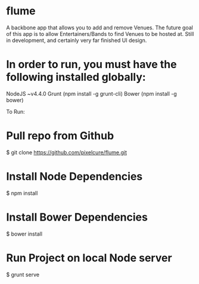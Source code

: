 # flume

A backbone app that allows you to add and remove Venues. The future goal of this app is to allow Entertainers/Bands
to find Venues to be hosted at. Still in development, and certainly very far finished UI design.

# In order to run, you must have the following installed globally:
NodeJS ~v4.4.0
Grunt (npm install -g grunt-cli)
Bower (npm install -g bower)

To Run:

# Pull repo from Github
$ git clone https://github.com/pixelcure/flume.git

# Install Node Dependencies
$ npm install

# Install Bower Dependencies
$ bower install

# Run Project on local Node server
$ grunt serve

